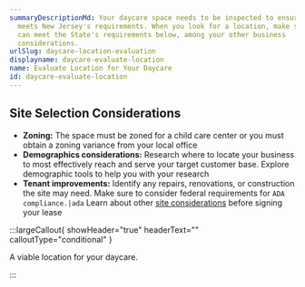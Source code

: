 ```yaml
---
summaryDescriptionMd: Your daycare space needs to be inspected to ensure it
  meets New Jersey's requirements. When you look for a location, make sure it
  can meet the State's requirements below, among your other business
  considerations.
urlSlug: daycare-location-evaluation
displayname: daycare-evaluate-location
name: Evaluate Location for Your Daycare
id: daycare-evaluate-location
---
```


## Site Selection Considerations

- **Zoning:** The space must be zoned for a child care center or you must obtain a zoning variance from your local office
- **Demographics considerations:** Research where to locate your business to most effectively reach and serve your target customer base. Explore demographic tools to help you with your research
- **Tenant improvements:** Identify any repairs, renovations, or construction the site may need. Make sure to consider federal requirements for `ADA compliance.|ada` Learn about other [site considerations](https://business.nj.gov/pages/leasing-tips) before signing your lease

:::largeCallout{ showHeader="true" headerText="" calloutType="conditional" }

A viable location for your daycare.

:::
